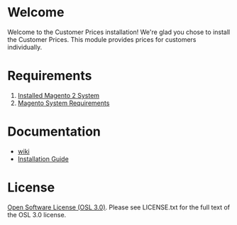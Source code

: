 # Welcome
Welcome to the Customer Prices installation! We're glad you chose to install the Customer Prices. This module provides prices for customers individually.

# Requirements
1. [Installed Magento 2 System](https://devdocs.magento.com/guides/v2.4/install-gde/bk-install-guide.html)
2. [Magento System Requirements](https://devdocs.magento.com/guides/v2.4/install-gde/system-requirements.html)

# Documentation
* [wiki](https://github.com/jeysmook/magento2-customer-prices/wiki)
* [Installation Guide](https://github.com/jeysmook/magento2-customer-prices/wiki/Installation-Guide)

# License
[Open Software License (OSL 3.0)](https://opensource.org/licenses/osl-3.0.php). Please see LICENSE.txt for the full text of the OSL 3.0 license.
